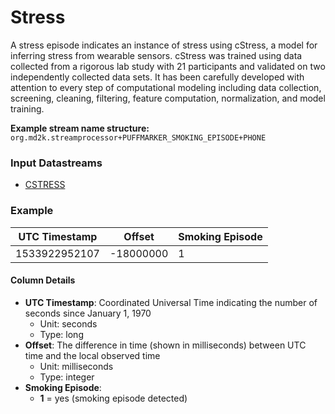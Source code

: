 # Stress

A stress episode indicates an instance of stress using cStress, a model for inferring stress from wearable sensors. cStress was trained using data collected from a rigorous lab study with 21 participants and validated on two independently collected data sets. It has been carefully developed with attention to every step of computational modeling including data collection, screening, cleaning, filtering, feature computation, normalization, and model training.


<!-- **References:**
{% bibliography --cited %} -->


**Example stream name structure:**
`org.md2k.streamprocessor+PUFFMARKER_SMOKING_EPISODE+PHONE`


### Input Datastreams
- [CSTRESS](../features/cstress)

### Example

| UTC Timestamp | Offset    | Smoking Episode |
| ------------- | --------- | --------------- |
| 1533922952107 | -18000000 | 1               |

#### Column Details
- **UTC Timestamp**: Coordinated Universal Time indicating the number of seconds since January 1, 1970
  - Unit: seconds
  - Type: long
- **Offset**: The difference in time (shown in milliseconds) between UTC time and the local observed time
  - Unit: milliseconds
  - Type: integer
- **Smoking Episode**:
  - **1** = yes (smoking episode detected)
